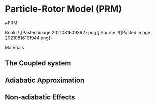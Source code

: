 # Particle-Rotor Model (PRM)

#PRM

Book: ![[Pasted image 20210816093927.png]]
Source: ![[Pasted image 20210816101944.png]]

Materials

## The Coupled system

## Adiabatic Approximation

## Non-adiabatic Effects

